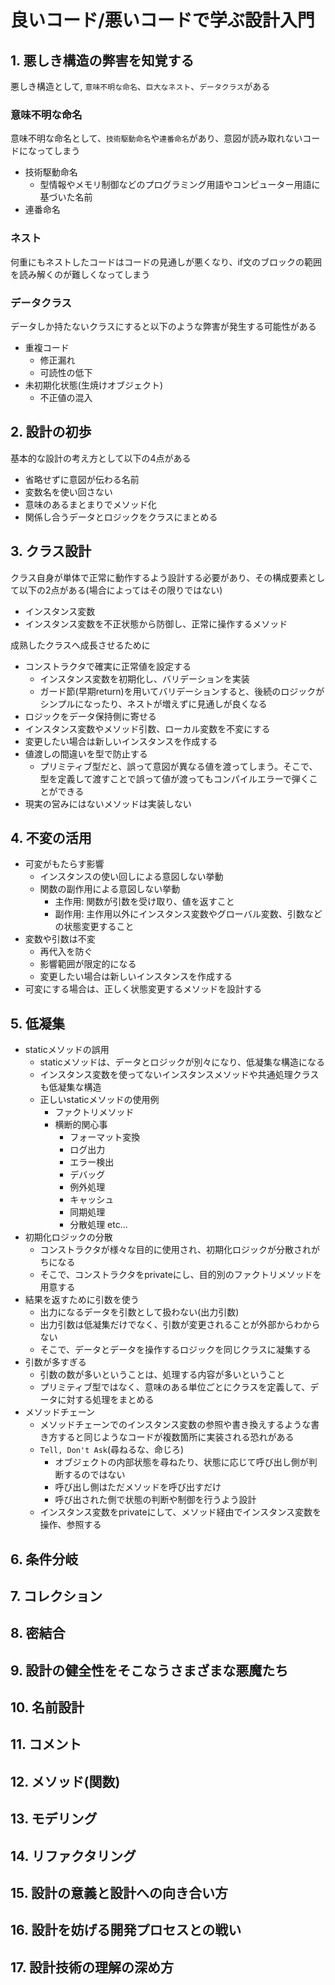 # 良いコード/悪いコードで学ぶ設計入門

## 1. 悪しき構造の弊害を知覚する

悪しき構造として, `意味不明な命名`、`巨大なネスト`、`データクラス`がある

### 意味不明な命名

意味不明な命名として、`技術駆動命名`や`連番命名`があり、意図が読み取れないコードになってしまう

- 技術駆動命名
  - 型情報やメモリ制御などのプログラミング用語やコンピューター用語に基づいた名前
- 連番命名

### ネスト

何重にもネストしたコードはコードの見通しが悪くなり、if文のブロックの範囲を読み解くのが難しくなってしまう

### データクラス

データしか持たないクラスにすると以下のような弊害が発生する可能性がある

- 重複コード
  - 修正漏れ
  - 可読性の低下
- 未初期化状態(生焼けオブジェクト)
  - 不正値の混入

## 2. 設計の初歩

基本的な設計の考え方として以下の4点がある

- 省略せずに意図が伝わる名前
- 変数名を使い回さない
- 意味のあるまとまりでメソッド化
- 関係し合うデータとロジックをクラスにまとめる

## 3. クラス設計

クラス自身が単体で正常に動作するよう設計する必要があり、その構成要素として以下の2点がある(場合によってはその限りではない)

- インスタンス変数
- インスタンス変数を不正状態から防御し、正常に操作するメソッド

成熟したクラスへ成長させるために

- コンストラクタで確実に正常値を設定する
  - インスタンス変数を初期化し、バリデーションを実装
  - ガード節(早期return)を用いてバリデーションすると、後続のロジックがシンプルになったり、ネストが増えずに見通しが良くなる
- ロジックをデータ保持側に寄せる
- インスタンス変数やメソッド引数、ローカル変数を不変にする
- 変更したい場合は新しいインスタンスを作成する
- 値渡しの間違いを型で防止する
  - プリミティブ型だと、誤って意図が異なる値を渡ってしまう。そこで、型を定義して渡すことで誤って値が渡ってもコンパイルエラーで弾くことができる
- 現実の営みにはないメソッドは実装しない

## 4. 不変の活用

- 可変がもたらす影響
  - インスタンスの使い回しによる意図しない挙動
  - 関数の副作用による意図しない挙動
    - 主作用: 関数が引数を受け取り、値を返すこと
    - 副作用: 主作用以外にインスタンス変数やグローバル変数、引数などの状態変更すること
- 変数や引数は不変
  - 再代入を防ぐ
  - 影響範囲が限定的になる
  - 変更したい場合は新しいインスタンスを作成する
- 可変にする場合は、正しく状態変更するメソッドを設計する

## 5. 低凝集

- staticメソッドの誤用
  - staticメソッドは、データとロジックが別々になり、低凝集な構造になる
  - インスタンス変数を使ってないインスタンスメソッドや共通処理クラスも低凝集な構造
  - 正しいstaticメソッドの使用例
    - ファクトリメソッド
    - 横断的関心事
      - フォーマット変換
      - ログ出力
      - エラー検出
      - デバッグ
      - 例外処理
      - キャッシュ
      - 同期処理
      - 分散処理 etc...
- 初期化ロジックの分散
  - コンストラクタが様々な目的に使用され、初期化ロジックが分散されがちになる
  - そこで、コンストラクタをprivateにし、目的別のファクトリメソッドを用意する
- 結果を返すために引数を使う
  - 出力になるデータを引数として扱わない(出力引数)
  - 出力引数は低凝集だけでなく、引数が変更されることが外部からわからない
  - そこで、データとデータを操作するロジックを同じクラスに凝集する
- 引数が多すぎる
  - 引数の数が多いということは、処理する内容が多いということ
  - プリミティブ型ではなく、意味のある単位ごとにクラスを定義して、データに対する処理をまとめる
- メソッドチェーン
  - メソッドチェーンでのインスタンス変数の参照や書き換えするような書き方すると同じようなコードが複数箇所に実装される恐れがある
  - `Tell, Don't Ask`(尋ねるな、命じろ)
    - オブジェクトの内部状態を尋ねたり、状態に応じて呼び出し側が判断するのではない
    - 呼び出し側はただメソッドを呼び出すだけ
    - 呼び出された側で状態の判断や制御を行うよう設計
  - インスタンス変数をprivateにして、メソッド経由でインスタンス変数を操作、参照する

## 6. 条件分岐

## 7. コレクション

## 8. 密結合

## 9. 設計の健全性をそこなうさまざまな悪魔たち

## 10. 名前設計

## 11. コメント

## 12. メソッド(関数)

## 13. モデリング

## 14. リファクタリング

## 15. 設計の意義と設計への向き合い方

## 16. 設計を妨げる開発プロセスとの戦い

## 17. 設計技術の理解の深め方
